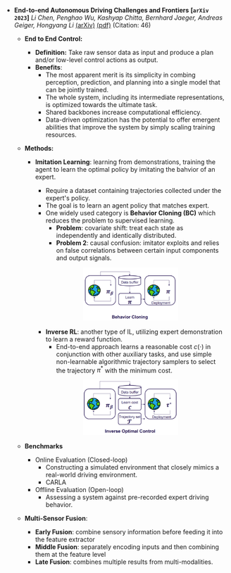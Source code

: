 - **End-to-end Autonomous Driving Challenges and Frontiers**
 **[`arXiv 2023`]** *Li Chen, Penghao Wu, Kashyap Chitta, Bernhard Jaeger, Andreas Geiger, Hongyang Li* [(arXiv)](http://arxiv.org/abs/2306.16927) [(pdf)](./../Survey/End-to-end%20Autonomous%20Driving%20-%20Challenges%20and%20Frontiers.pdf) (Citation: 46)

    - **End to End Control:**
      - **Definition:** Take raw sensor data as input and produce a plan and/or low-level control actions as output.
      - **Benefits**: 
        - The most apparent merit is its simplicity in combing perception, prediction, and planning into a single model that can be jointly trained. 
        - The whole system, including its intermediate representations, is optimized towards the ultimate task.
        - Shared backbones increase computational efficiency.
        - Data-driven optimization has the potential to offer emergent abilities that improve the system by simply scaling training resources.
    - **Methods:**
      - **Imitation Learning**: learning from demonstrations, training the agent to learn the optimal policy by imitating the bahvior of an expert.
        - Require a dataset containing trajectories collected under the expert's policy.
        - The goal is to learn an agent policy that matches expert. 
        - One widely used category is **Behavior Cloning (BC)** which reduces the problem to supervised learning. 
          - **Problem**: covariate shift: treat each state as independently and identically distributed. 
          - **Problem 2**: causal confusion: imitator exploits and relies on false correlations between certain input components and output signals.
        <p align="center">
        <img src="./../imgs/behaviro_cloning.png" width="50%">
        </p>

        - **Inverse RL**: another type of IL, utilizing expert demonstration to learn a reward function. 
          - End-to-end approach learns a reasonable cost $c(\cdot)$ in conjunction with other auxiliary tasks, and use simple non-learnable algorithmic trajectory samplers to select the trajectory $\pi^*$ with the minimum cost.  
        <p align="center">
        <img src="./../imgs/inverseRL.png" width="50%">
        </p>

    - **Benchmarks**
      - Online Evaluation (Closed-loop)
        - Constructing a simulated environment that closely mimics a real-world driving environment.  
        - CARLA
      - Offline Evaluation (Open-loop)
        - Assessing a system against pre-recorded expert driving behavior. 
    - **Multi-Sensor Fusion**:
      - **Early Fusion**: combine sensory information before feeding it into the feature extractor
      - **Middle Fusion**: separately encoding inputs and then combining them at the feature level
      - **Late Fusion**: combines multiple results from multi-modalities. 